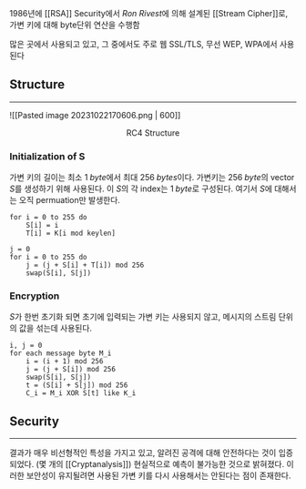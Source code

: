 1986년에 [[RSA]] Security에서 *Ron Rivest*에 의해 설계된 [[Stream Cipher]]로, 가변 키에 대해 byte단위 연산을 수행함

많은 곳에서 사용되고 있고, 그 중에서도 주로 웹 SSL/TLS, 무선 WEP, WPA에서 사용된다


## Structure
---
![[Pasted image 20231022170606.png | 600]]
<div align="center">RC4 Structure</div>

### Initialization of S
가변 키의 길이는 최소 $1\; byte$에서 최대 $256 \; bytes$이다. 가변키는 $256 \; byte$의 vector $S$를 생성하기 위해 사용된다. 이 $S$의 각 index는 $1\; byte$로 구성된다. 여기서 $S$에 대해서는 오직 permuation만 발생한다.
```pseudo code
for i = 0 to 255 do
	S[i] = i
	T[i] = K[i mod keylen]

j = 0
for i = 0 to 255 do
	j = (j + S[i] + T[i]) mod 256
	swap(S[i], S[j])
```

### Encryption
$S$가 한번 초기화 되면 초기에 입력되는 가변 키는 사용되지 않고, 메시지의 스트림 단위의 값을 섞는데 사용된다. 
```pusedo code
i, j = 0
for each message byte M_i
	i = (i + 1) mod 256
	j = (j + S[i]) mod 256
	swap(S[i], S[j])
	t = (S[i] + S[j]) mod 256
	C_i = M_i XOR S[t] like K_i
```


## Security
---
결과가 매우 비선형적인 특성을 가지고 있고, 알려진 공격에 대해 안전하다는 것이 입증되었다. (몇 개의 [[Cryptanalysis]]) 현실적으로 예측이 불가능한 것으로 밝혀졌다. 이러한 보안성이 유지될려면 사용된 가변 키를 다시 사용해서는 안된다는 점이 존재한다.

